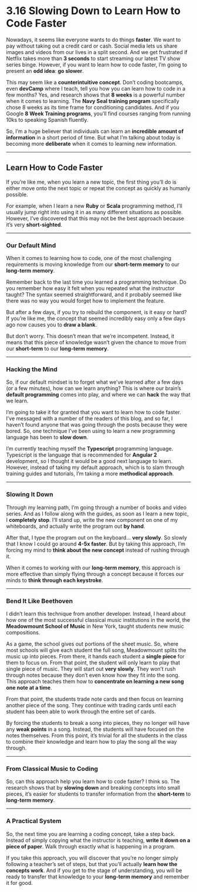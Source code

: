 # 3.16 Slowing Down to Learn How to Code Faster

Nowadays, it seems like everyone wants to do things **faster**. We want to pay without taking out a credit card or cash. Social media lets us share images and videos from our lives in a split second. And we get frustrated if Netflix takes more than **3 seconds** to start streaming our latest TV show series binge. However, if you want to learn how to code faster, I’m going to present an **odd idea**: **go slower**.

This may seem like a **counterintuitive concept**. Don’t coding bootcamps, even **devCamp** where I teach, tell you how you can learn how to code in a few months? Yes, and research shows that **8 weeks** is a powerful number when it comes to learning. The **Navy Seal training program** specifically chose 8 weeks as its time frame for conditioning candidates. And if you Google **8 Week Training programs**, you’ll find courses ranging from running 10ks to speaking Spanish fluently.

So, I’m a huge believer that individuals can learn an **incredible amount of information** in a short period of time. But what I’m talking about today is becoming more **deliberate** when it comes to learning new information.

---

## Learn How to Code Faster

If you’re like me, when you learn a new topic, the first thing you’ll do is either move onto the next topic or repeat the concept as quickly as humanly possible.

For example, when I learn a new **Ruby** or **Scala** programming method, I’ll usually jump right into using it in as many different situations as possible. However, I’ve discovered that this may not be the best approach because it’s very **short-sighted**.

---

### Our Default Mind

When it comes to learning how to code, one of the most challenging requirements is moving knowledge from our **short-term memory** to our **long-term memory**.

Remember back to the last time you learned a programming technique. Do you remember how easy it felt when you repeated what the instructor taught? The syntax seemed straightforward, and it probably seemed like there was no way you would forget how to implement the feature.

But after a few days, if you try to rebuild the component, is it easy or hard? If you’re like me, the concept that seemed incredibly easy only a few days ago now causes you to **draw a blank**.

But don’t worry. This doesn’t mean that we’re incompetent. Instead, it means that this piece of knowledge wasn’t given the chance to move from our **short-term** to our **long-term memory**.

---

### Hacking the Mind

So, if our default mindset is to forget what we’ve learned after a few days (or a few minutes), how can we learn anything? This is where our brain’s **default programming** comes into play, and where we can **hack** the way that we learn.

I’m going to take it for granted that you want to learn how to code faster. I’ve messaged with a number of the readers of this blog, and so far, I haven’t found anyone that was going through the posts because they were bored. So, one technique I’ve been using to learn a new programming language has been to **slow down**.

I’m currently teaching myself the **Typescript** programming language. Typescript is the language that is recommended for **Angular 2** development, so I thought it would be a good next language to learn. However, instead of taking my default approach, which is to slam through training guides and tutorials, I’m taking a more **methodical approach**.

---

### Slowing It Down

Through my learning path, I’m going through a number of books and video series. And as I follow along with the guides, as soon as I learn a new topic, I **completely stop**. I’ll stand up, write the new component on one of my whiteboards, and actually write the program out **by hand**.

After that, I type the program out on the keyboard… **very slowly**. So slowly that I know I could go around **4-5x faster**. But by taking this approach, I’m forcing my mind to **think about the new concept** instead of rushing through it.

When it comes to working with our **long-term memory**, this approach is more effective than simply flying through a concept because it forces our minds to **think through each keystroke**.

---

### Bend It Like Beethoven

I didn’t learn this technique from another developer. Instead, I heard about how one of the most successful classical music institutions in the world, the **Meadowmount School of Music** in New York, taught students new music compositions.

As a game, the school gives out portions of the sheet music. So, where most schools will give each student the full song, Meadowmount splits the music up into pieces. From there, it hands each student a **single piece** for them to focus on. From that point, the student will only learn to play that single piece of music. They will start out **very slowly**. They won’t rush through notes because they don’t even know how they fit into the song. This approach teaches them how to **concentrate on learning a new song one note at a time**.

From that point, the students trade note cards and then focus on learning another piece of the song. They continue with trading cards until each student has been able to work through the entire set of cards.

By forcing the students to break a song into pieces, they no longer will have any **weak points** in a song. Instead, the students will have focused on the notes themselves. From this point, it’s trivial for all the students in the class to combine their knowledge and learn how to play the song all the way through.

---

### From Classical Music to Coding

So, can this approach help you learn how to code faster? I think so. The research shows that by **slowing down** and breaking concepts into small pieces, it’s easier for students to transfer information from the **short-term** to **long-term memory**.

---

### A Practical System

So, the next time you are learning a coding concept, take a step back. Instead of simply copying what the instructor is teaching, **write it down on a piece of paper**. Walk through exactly what is happening in a program.

If you take this approach, you will discover that you’re no longer simply following a teacher’s set of steps, but that you’ll actually **learn how the concepts work**. And if you get to the stage of understanding, you will be ready to transfer that knowledge to your **long-term memory** and remember it for good.
